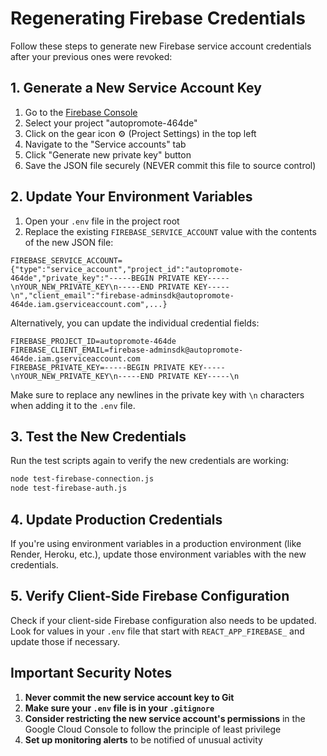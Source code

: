 # Regenerating Firebase Credentials

Follow these steps to generate new Firebase service account credentials after your previous ones were revoked:

## 1. Generate a New Service Account Key

1. Go to the [Firebase Console](https://console.firebase.google.com/)
2. Select your project "autopromote-464de"
3. Click on the gear icon ⚙️ (Project Settings) in the top left
4. Navigate to the "Service accounts" tab
5. Click "Generate new private key" button
6. Save the JSON file securely (NEVER commit this file to source control)

## 2. Update Your Environment Variables

1. Open your `.env` file in the project root
2. Replace the existing `FIREBASE_SERVICE_ACCOUNT` value with the contents of the new JSON file:

```
FIREBASE_SERVICE_ACCOUNT={"type":"service_account","project_id":"autopromote-464de","private_key":"-----BEGIN PRIVATE KEY-----\nYOUR_NEW_PRIVATE_KEY\n-----END PRIVATE KEY-----\n","client_email":"firebase-adminsdk@autopromote-464de.iam.gserviceaccount.com",...}
```

Alternatively, you can update the individual credential fields:

```
FIREBASE_PROJECT_ID=autopromote-464de
FIREBASE_CLIENT_EMAIL=firebase-adminsdk@autopromote-464de.iam.gserviceaccount.com
FIREBASE_PRIVATE_KEY=-----BEGIN PRIVATE KEY-----\nYOUR_NEW_PRIVATE_KEY\n-----END PRIVATE KEY-----\n
```

Make sure to replace any newlines in the private key with `\n` characters when adding it to the `.env` file.

## 3. Test the New Credentials

Run the test scripts again to verify the new credentials are working:

```bash
node test-firebase-connection.js
node test-firebase-auth.js
```

## 4. Update Production Credentials

If you're using environment variables in a production environment (like Render, Heroku, etc.), update those environment variables with the new credentials.

## 5. Verify Client-Side Firebase Configuration

Check if your client-side Firebase configuration also needs to be updated. Look for values in your `.env` file that start with `REACT_APP_FIREBASE_` and update those if necessary.

## Important Security Notes

1. **Never commit the new service account key to Git**
2. **Make sure your `.env` file is in your `.gitignore`**
3. **Consider restricting the new service account's permissions** in the Google Cloud Console to follow the principle of least privilege
4. **Set up monitoring alerts** to be notified of unusual activity
